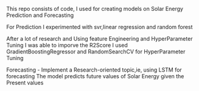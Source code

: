 This repo consists of code, I used for creating  models on Solar Energy Prediction and Forecasting

For Prediction I experimented with svr,linear regression and random forest 

After a lot of research and Using feature Engineering and HyperParameter Tuning I was able to imporve the R2Score 
I used GradientBoostingRegressor and RandomSearchCV for HyperParameter Tuning 

Forecasting - Implement a Research-oriented topic,ie, using LSTM for forecasting
The model predicts future values of Solar Energy given the Present values
